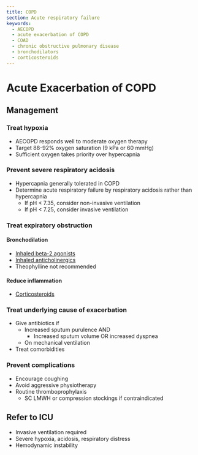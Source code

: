 ```yaml
---
title: COPD
section: Acute respiratory failure
keywords:
  - AECOPD
  - acute exacerbation of COPD
  - COAD
  - chronic obstructive pulmonary disease
  - bronchodilators
  - corticosteroids
---
```


# Acute Exacerbation of COPD

## Management

### Treat hypoxia

- AECOPD responds well to moderate oxygen therapy
- Target 88-92% oxygen saturation (9 kPa or 60 mmHg)
- Sufficient oxygen takes priority over hypercapnia

### Prevent severe respiratory acidosis

- Hypercapnia generally tolerated in COPD
- Determine acute respiratory failure by respiratory acidosis rather than hypercapnia
  - If pH < 7.35, consider non-invasive ventilation
  - If pH < 7.25, consider invasive ventilation

### Treat expiratory obstruction

#### Bronchodilation

- [Inhaled beta-2 agonists](../drugs/bronchodilators)
- [Inhaled anticholinergics](../drugs/bronchodilators)
- Theophylline not recommended

#### Reduce inflammation

- [Corticosteroids](../drugs/corticosteroids)

### Treat underlying cause of exacerbation

- Give antibiotics if
  - Increased sputum purulence AND
    - Increased sputum volume OR increased dyspnea
  - On mechanical ventilation
- Treat comorbidities

### Prevent complications

- Encourage coughing
- Avoid aggressive physiotherapy
- Routine thromboprophylaxis
  - SC LMWH or compression stockings if contraindicated

## Refer to ICU

- Invasive ventilation required
- Severe hypoxia, acidosis, respiratory distress
- Hemodynamic instability
